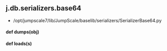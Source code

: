 ## j.db.serializers.base64

- /opt/jumpscale7/lib/JumpScale/baselib/serializers/SerializerBase64.py

#### def dumps(obj) 

#### def loads(s) 

